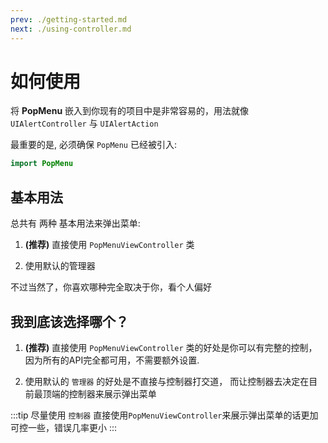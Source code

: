 ```yaml
---
prev: ./getting-started.md
next: ./using-controller.md
---
```


# 如何使用

将 **PopMenu** 嵌入到你现有的项目中是非常容易的，用法就像 `UIAlertController` 与 `UIAlertAction`

最重要的是, 必须确保 `PopMenu` 已经被引入:

```swift
import PopMenu
```

## 基本用法

总共有 两种 基本用法来弹出菜单:

1. **(推荐)** 直接使用 `PopMenuViewController` 类

2. 使用默认的管理器

不过当然了，你喜欢哪种完全取决于你，看个人偏好

## 我到底该选择哪个？

1. **(推荐)** 直接使用 `PopMenuViewController` 类的好处是你可以有完整的控制，因为所有的API完全都可用，不需要额外设置.

2. 使用默认的 `管理器` 的好处是不直接与控制器打交道， 而让控制器去决定在目前最顶端的控制器来展示弹出菜单

:::tip 尽量使用 `控制器`
直接使用`PopMenuViewController`来展示弹出菜单的话更加可控一些，错误几率更小
:::
